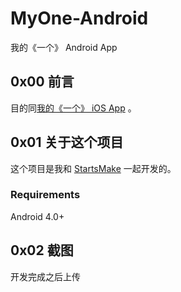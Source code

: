 # MyOne-Android
我的《一个》 Android App

## 0x00 前言
目的同[我的《一个》 iOS App](https://github.com/ihappyhacking/MyOne-iOS) 。

## 0x01 关于这个项目
这个项目是我和 [StartsMake](https://github.com/StartsMake) 一起开发的。

### Requirements
Android 4.0+

## 0x02 截图
开发完成之后上传